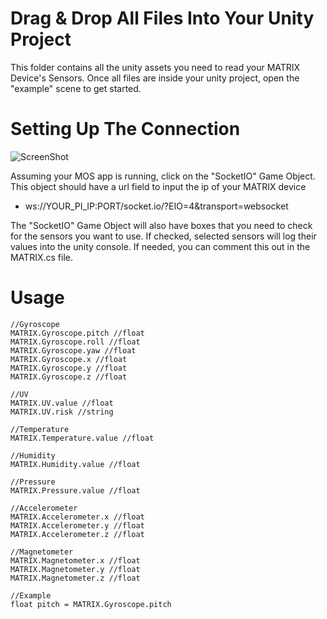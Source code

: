 # Drag & Drop All Files Into Your Unity Project
This folder contains all the unity assets you need to read your MATRIX Device's Sensors. 
Once all files are inside your unity project, open the "example" scene to get started.

# Setting Up The Connection
![ScreenShot](https://i.imgur.com/0GxrCfE.png)

Assuming your MOS app is running, click on the "SocketIO" Game Object. This object 
should have a url field to input the ip of your MATRIX device
- ws://YOUR_PI_IP:PORT/socket.io/?EIO=4&transport=websocket

The "SocketIO" Game Object will also have boxes that you need to check for the sensors you want to use. If checked, selected sensors will log their values into the unity console. If needed, you can comment this out in the MATRIX.cs file.

# Usage
```
//Gyroscope
MATRIX.Gyroscope.pitch //float
MATRIX.Gyroscope.roll //float
MATRIX.Gyroscope.yaw //float
MATRIX.Gyroscope.x //float
MATRIX.Gyroscope.y //float
MATRIX.Gyroscope.z //float

//UV
MATRIX.UV.value //float
MATRIX.UV.risk //string

//Temperature
MATRIX.Temperature.value //float

//Humidity
MATRIX.Humidity.value //float

//Pressure
MATRIX.Pressure.value //float

//Accelerometer
MATRIX.Accelerometer.x //float
MATRIX.Accelerometer.y //float
MATRIX.Accelerometer.z //float

//Magnetometer
MATRIX.Magnetometer.x //float
MATRIX.Magnetometer.y //float
MATRIX.Magnetometer.z //float

//Example
float pitch = MATRIX.Gyroscope.pitch

```
